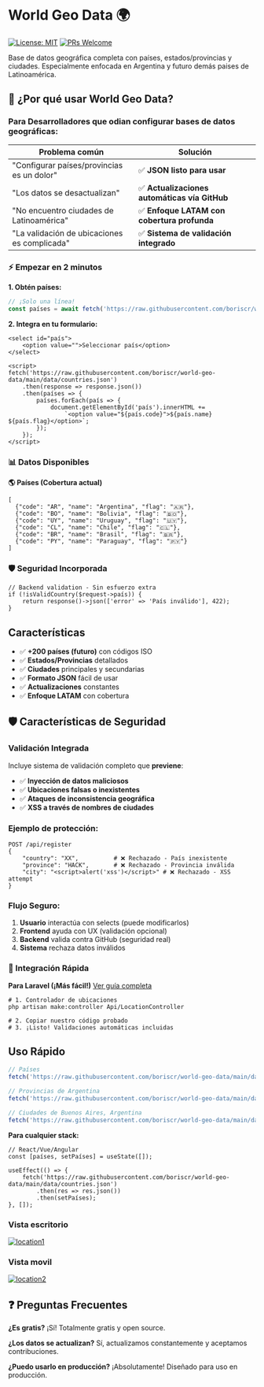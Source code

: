 # World Geo Data 🌍
[![License: MIT](https://img.shields.io/badge/License-MIT-blue.svg)](https://opensource.org/licenses/MIT)
[![PRs Welcome](https://img.shields.io/badge/PRs-welcome-brightgreen.svg)](CONTRIBUTING.md)

Base de datos geográfica completa con países, estados/provincias y ciudades. Especialmente enfocada en Argentina y futuro demás paises de Latinoamérica.

## 🚀 ¿Por qué usar World Geo Data?

### Para Desarrolladores que odian configurar bases de datos geográficas:

| Problema común                               | Solución                                     |
| -------------------------------------------- | -------------------------------------------- |
| "Configurar países/provincias es un dolor"   | ✅ **JSON listo para usar**                   |
| "Los datos se desactualizan"                 | ✅ **Actualizaciones automáticas vía GitHub** |
| "No encuentro ciudades de Latinoamérica"     | ✅ **Enfoque LATAM con cobertura profunda**   |
| "La validación de ubicaciones es complicada" | ✅ **Sistema de validación integrado**        |

### ⚡ Empezar en 2 minutos

**1. Obtén países:**
```javascript
// ¡Solo una línea!
const países = await fetch('https://raw.githubusercontent.com/boriscr/world-geo-data/main/data/countries.json').then(r => r.json());
```
**2. Integra en tu formulario:**
```
<select id="país">
    <option value="">Seleccionar país</option>
</select>

<script>
fetch('https://raw.githubusercontent.com/boriscr/world-geo-data/main/data/countries.json')
    .then(response => response.json())
    .then(países => {
        países.forEach(país => {
            document.getElementById('país').innerHTML += 
                `<option value="${país.code}">${país.name} ${país.flag}</option>`;
        });
    });
</script>
```
### 📊 Datos Disponibles
**🌎 Países (Cobertura actual)**
```
[
  {"code": "AR", "name": "Argentina", "flag": "🇦🇷"},
  {"code": "BO", "name": "Bolivia", "flag": "🇧🇴"},
  {"code": "UY", "name": "Uruguay", "flag": "🇺🇾"},
  {"code": "CL", "name": "Chile", "flag": "🇨🇱"},
  {"code": "BR", "name": "Brasil", "flag": "🇧🇷"},
  {"code": "PY", "name": "Paraguay", "flag": "🇵🇾"}
]
```
### 🛡️ Seguridad Incorporada
```
// Backend validation - Sin esfuerzo extra
if (!isValidCountry($request->país)) {
    return response()->json(['error' => 'País inválido'], 422);
}
```
## Características

- ✅ **+200 países (futuro)** con códigos ISO
- ✅ **Estados/Provincias** detallados
- ✅ **Ciudades** principales y secundarias
- ✅ **Formato JSON** fácil de usar
- ✅ **Actualizaciones** constantes
- ✅ **Enfoque LATAM** con cobertura

## 🛡️ Características de Seguridad

### Validación Integrada
Incluye sistema de validación completo que **previene**:
- ✅ **Inyección de datos maliciosos**
- ✅ **Ubicaciones falsas o inexistentes** 
- ✅ **Ataques de inconsistencia geográfica**
- ✅ **XSS a través de nombres de ciudades**

### Ejemplo de protección:
```http
POST /api/register
{
    "country": "XX",          # ❌ Rechazado - País inexistente
    "province": "HACK",       # ❌ Rechazado - Provincia inválida
    "city": "<script>alert('xss')</script>" # ❌ Rechazado - XSS attempt
}
```
### Flujo Seguro:
1. **Usuario** interactúa con selects (puede modificarlos)
2. **Frontend** ayuda con UX (validación opcional)  
3. **Backend** valida contra GitHub (seguridad real)
4. **Sistema** rechaza datos inválidos

### 🔧 Integración Rápida
**Para Laravel (¡Más fácil!)**
<a href="https://github.com/boriscr/world-geo-data/blob/main/data/examples/laravel-integration.md">Ver guía completa</a>
```
# 1. Controlador de ubicaciones
php artisan make:controller Api/LocationController

# 2. Copiar nuestro código probado
# 3. ¡Listo! Validaciones automáticas incluidas
```
## Uso Rápido

```javascript
// Países
fetch('https://raw.githubusercontent.com/boriscr/world-geo-data/main/data/countries.json')

// Provincias de Argentina
fetch('https://raw.githubusercontent.com/boriscr/world-geo-data/main/data/states/AR.json')

// Ciudades de Buenos Aires, Argentina
fetch('https://raw.githubusercontent.com/boriscr/world-geo-data/main/data/cities/AR/B.json')
```
**Para cualquier stack:**
```
// React/Vue/Angular
const [países, setPaíses] = useState([]);

useEffect(() => {
    fetch('https://raw.githubusercontent.com/boriscr/world-geo-data/main/data/countries.json')
        .then(res => res.json())
        .then(setPaíses);
}, []);
```

### Vista escritorio
<a href="https://postimages.org/" target="_blank"><img src="https://i.postimg.cc/7PJ05XMn/location1.png" alt="location1"/></a>

### Vista movil
<a href="https://postimages.org/" target="_blank"><img src="https://i.postimg.cc/dQZrhnm9/location2.png" alt="location2"/></a>


## ❓ Preguntas Frecuentes
**¿Es gratis?**
¡Sí! Totalmente gratis y open source.

**¿Los datos se actualizan?**
Sí, actualizamos constantemente y aceptamos contribuciones.

**¿Puedo usarlo en producción?**
¡Absolutamente! Diseñado para uso en producción.